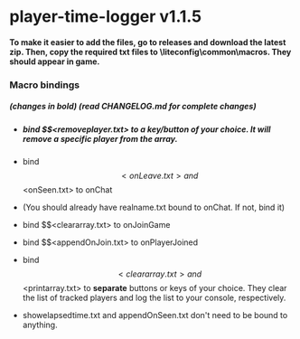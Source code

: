 # player-time-logger v1.1.5

#### To make it easier to add the files, go to releases and download the latest zip. Then, copy the required txt files to \liteconfig\common\macros. They should appear in game. 

### Macro bindings
##### (changes in bold) (read CHANGELOG.md for complete changes)

* ##### bind $$<removeplayer.txt> to a key/button of your choice. It will remove a specific player from the array.

* bind $$<onLeave.txt> and $$<onSeen.txt> to onChat

* (You should already have realname.txt bound to onChat. If not, bind it)

* bind $$<cleararray.txt> to onJoinGame

* bind $$<appendOnJoin.txt> to onPlayerJoined
  
* bind $$<cleararray.txt> and $$<printarray.txt> to **separate** buttons or keys of your choice. They clear the list of tracked players and log the list to your console, respectively.

* showelapsedtime.txt and appendOnSeen.txt don't need to be bound to anything. 


